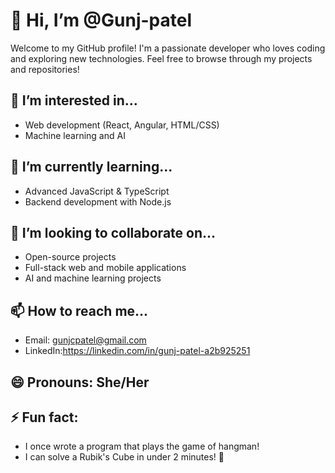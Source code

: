 # 👋 Hi, I’m @Gunj-patel

Welcome to my GitHub profile! I'm a passionate developer who loves coding and exploring new technologies. 
Feel free to browse through my projects and repositories!

## 👀 I’m interested in...
- Web development (React, Angular, HTML/CSS)
- Machine learning and AI
 
## 🌱 I’m currently learning...
- Advanced JavaScript & TypeScript
- Backend development with Node.js

## 💞️ I’m looking to collaborate on...
- Open-source projects
- Full-stack web and mobile applications
- AI and machine learning projects

## 📫 How to reach me...
- Email: gunjcpatel@gmail.com
- LinkedIn:https://linkedin.com/in/gunj-patel-a2b925251

## 😄 Pronouns: She/Her

## ⚡ Fun fact:
- I once wrote a program that plays the game of hangman!
- I can solve a Rubik's Cube in under 2 minutes! 🎉


<!---
Gunj-patel/Gunj-patel is a ✨ special ✨ repository because its `README.md` (this file) appears on your GitHub profile.
You can click the Preview link to take a look at your changes.
--->
